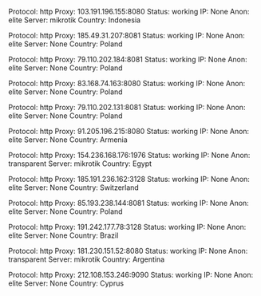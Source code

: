 Protocol: http
Proxy: 103.191.196.155:8080
Status: working
IP: None
Anon: elite
Server: mikrotik
Country: Indonesia

Protocol: http
Proxy: 185.49.31.207:8081
Status: working
IP: None
Anon: elite
Server: None
Country: Poland

Protocol: http
Proxy: 79.110.202.184:8081
Status: working
IP: None
Anon: elite
Server: None
Country: Poland

Protocol: http
Proxy: 83.168.74.163:8080
Status: working
IP: None
Anon: elite
Server: None
Country: Poland

Protocol: http
Proxy: 79.110.202.131:8081
Status: working
IP: None
Anon: elite
Server: None
Country: Poland

Protocol: http
Proxy: 91.205.196.215:8080
Status: working
IP: None
Anon: elite
Server: None
Country: Armenia

Protocol: http
Proxy: 154.236.168.176:1976
Status: working
IP: None
Anon: transparent
Server: mikrotik
Country: Egypt

Protocol: http
Proxy: 185.191.236.162:3128
Status: working
IP: None
Anon: elite
Server: None
Country: Switzerland

Protocol: http
Proxy: 85.193.238.144:8081
Status: working
IP: None
Anon: elite
Server: None
Country: Poland

Protocol: http
Proxy: 191.242.177.78:3128
Status: working
IP: None
Anon: elite
Server: None
Country: Brazil

Protocol: http
Proxy: 181.230.151.52:8080
Status: working
IP: None
Anon: transparent
Server: mikrotik
Country: Argentina

Protocol: http
Proxy: 212.108.153.246:9090
Status: working
IP: None
Anon: elite
Server: None
Country: Cyprus


